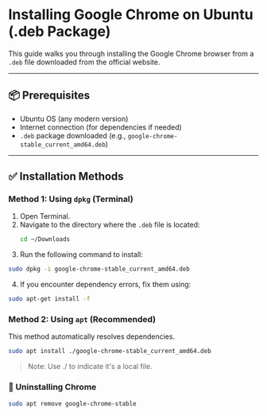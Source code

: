 # Installing Google Chrome on Ubuntu (.deb Package)

This guide walks you through installing the Google Chrome browser from a `.deb` file downloaded from the official website.

---

## 📦 Prerequisites

- Ubuntu OS (any modern version)
- Internet connection (for dependencies if needed)
- `.deb` package downloaded (e.g., `google-chrome-stable_current_amd64.deb`)

---

## ✅ Installation Methods

### Method 1: Using `dpkg` (Terminal)

1. Open Terminal.
2. Navigate to the directory where the `.deb` file is located:
   ```bash
   cd ~/Downloads
    ```
3. Run the following command to install:

```bash
sudo dpkg -i google-chrome-stable_current_amd64.deb
```

4. If you encounter dependency errors, fix them using:
```bash
sudo apt-get install -f
```

### Method 2: Using `apt` (Recommended)

This method automatically resolves dependencies.

```bash
sudo apt install ./google-chrome-stable_current_amd64.deb
```
> Note: Use ./ to indicate it's a local file.

### 🧹 Uninstalling Chrome
```bash
sudo apt remove google-chrome-stable
```

